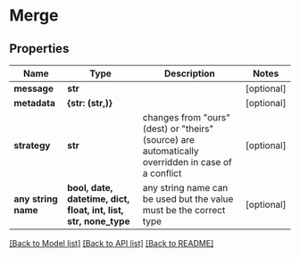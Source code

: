 # Merge


## Properties
Name | Type | Description | Notes
------------ | ------------- | ------------- | -------------
**message** | **str** |  | [optional] 
**metadata** | **{str: (str,)}** |  | [optional] 
**strategy** | **str** | changes from "ours"(dest) or "theirs"(source) are automatically overridden in case of a conflict | [optional] 
**any string name** | **bool, date, datetime, dict, float, int, list, str, none_type** | any string name can be used but the value must be the correct type | [optional]

[[Back to Model list]](../README.md#documentation-for-models) [[Back to API list]](../README.md#documentation-for-api-endpoints) [[Back to README]](../README.md)


